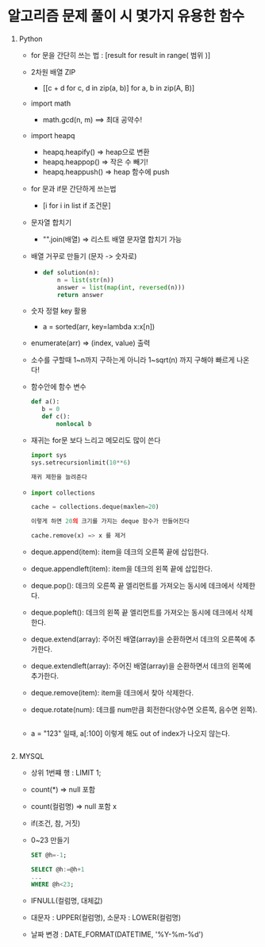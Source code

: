 # 알고리즘 문제 풀이 시 몇가지 유용한 함수

1. Python

   - for 문을 간단히 쓰는 법 : [result for result in range( 범위 )]

   - 2차원 배열 ZIP

     - [[c + d for c, d in zip(a, b)] for a, b in zip(A, B)]

   - import math

     - math.gcd(n, m) ==> 최대 공약수!

   - import heapq

     - heapq.heapify() => heap으로 변환
     - heapq.heappop() => 작은 수 빼기!
     - heapq.heappush() => heap 함수에 push

   - for 문과 if문 간단하게 쓰는법

     - [i for i in list if 조건문]

   - 문자열 합치기

     - "".join(배열) => 리스트 배열 문자열 합치기 가능

   - 배열 거꾸로 만들기 (문자 -> 숫자로)

     - ```python
       def solution(n):
           n = list(str(n))
           answer = list(map(int, reversed(n)))
           return answer
       ```

   - 숫자 정렬 key 활용

     - a = sorted(arr, key=lambda x:x[n])
     
   - enumerate(arr) => (index, value) 출력

   - 소수를 구할때 1~n까지 구하는게 아니라 1~sqrt(n) 까지 구해야 빠르게 나온다!

   - 함수안에 함수 변수

     ```python
     def a():
     	b = 0
     	def c():
     		nonlocal b
     ```

   - 재귀는 for문 보다 느리고 메모리도 많이 쓴다

     ```python
     import sys
     sys.setrecursionlimit(10**6)
     
     재귀 제한을 늘려준다
     ```
     
   - ```python
     import collections
     
     cache = collections.deque(maxlen=20)
     
     이렇게 하면 20의 크기를 가지는 deque 함수가 만들어진다
     
     cache.remove(x) => x 를 제거
     
     ```

   - deque.append(item): item을 데크의 오른쪽 끝에 삽입한다.
   - deque.appendleft(item): item을 데크의 왼쪽 끝에 삽입한다.
   - deque.pop(): 데크의 오른쪽 끝 엘리먼트를 가져오는 동시에 데크에서 삭제한다.
   - deque.popleft(): 데크의 왼쪽 끝 엘리먼트를 가져오는 동시에 데크에서 삭제한다.
   - deque.extend(array): 주어진 배열(array)을 순환하면서 데크의 오른쪽에 추가한다.
   - deque.extendleft(array): 주어진 배열(array)을 순환하면서 데크의 왼쪽에 추가한다.
   - deque.remove(item): item을 데크에서 찾아 삭제한다.
   - deque.rotate(num): 데크를 num만큼 회전한다(양수면 오른쪽, 음수면 왼쪽).

     ```
     
   - a = "123" 일때, a[:100] 이렇게 해도 out of index가 나오지 않는다.
     ```

2. MYSQL

   - 상위 1번쨰 행 : LIMIT 1;

   - count(*) => null 포함

   - count(컬럼명) => null 포함 x

   - if(조건, 참, 거짓)

   - 0~23 만들기

     ```sql
     SET @h=-1;
     
     SELECT @h:=@h+1 
     ...
     WHERE @h<23;
     ```

   - IFNULL(컬럼명, 대체값)

   - 대문자 : UPPER(컬럼명), 소문자 : LOWER(컬럼명)

   - 날짜 변경 : DATE_FORMAT(DATETIME, '%Y-%m-%d')

